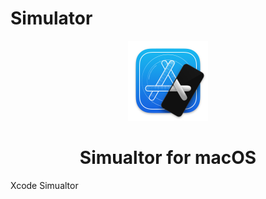 # Simulator
<p align="center">
  <img src="https://raw.githubusercontent.com/AsedaDeveloper/Pic/main/AppIcon-1%20(dragged).png?token=GHSAT0AAAAAABUNFVIVBZA42VBBVJOBQG5WYT4Z7TA" height="128">
  <h1 align="center">Simualtor for macOS</h1>
</p>
Xcode Simualtor
